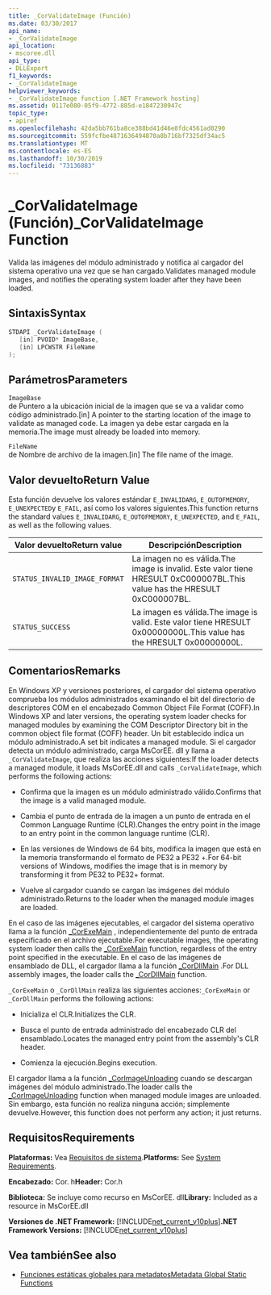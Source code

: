 ```yaml
---
title: _CorValidateImage (Función)
ms.date: 03/30/2017
api_name:
- _CorValidateImage
api_location:
- mscoree.dll
api_type:
- DLLExport
f1_keywords:
- _CorValidateImage
helpviewer_keywords:
- _CorValidateImage function [.NET Framework hosting]
ms.assetid: 0117e080-05f9-4772-885d-e1847230947c
topic_type:
- apiref
ms.openlocfilehash: 42da5bb761ba8ce388bd41d46e8fdc4561ad0290
ms.sourcegitcommit: 559fcfbe4871636494870a8b716bf7325df34ac5
ms.translationtype: MT
ms.contentlocale: es-ES
ms.lasthandoff: 10/30/2019
ms.locfileid: "73136883"
---
```

# <a name="_corvalidateimage-function"></a><span data-ttu-id="559da-102">_CorValidateImage (Función)</span><span class="sxs-lookup"><span data-stu-id="559da-102">_CorValidateImage Function</span></span>
<span data-ttu-id="559da-103">Valida las imágenes del módulo administrado y notifica al cargador del sistema operativo una vez que se han cargado.</span><span class="sxs-lookup"><span data-stu-id="559da-103">Validates managed module images, and notifies the operating system loader after they have been loaded.</span></span>  
  
## <a name="syntax"></a><span data-ttu-id="559da-104">Sintaxis</span><span class="sxs-lookup"><span data-stu-id="559da-104">Syntax</span></span>  
  
```cpp  
STDAPI _CorValidateImage (   
   [in] PVOID* ImageBase,  
   [in] LPCWSTR FileName  
);  
```  
  
## <a name="parameters"></a><span data-ttu-id="559da-105">Parámetros</span><span class="sxs-lookup"><span data-stu-id="559da-105">Parameters</span></span>  
 `ImageBase`  
 <span data-ttu-id="559da-106">de Puntero a la ubicación inicial de la imagen que se va a validar como código administrado.</span><span class="sxs-lookup"><span data-stu-id="559da-106">[in] A pointer to the starting location of the image to validate as managed code.</span></span> <span data-ttu-id="559da-107">La imagen ya debe estar cargada en la memoria.</span><span class="sxs-lookup"><span data-stu-id="559da-107">The image must already be loaded into memory.</span></span>  
  
 `FileName`  
 <span data-ttu-id="559da-108">de Nombre de archivo de la imagen.</span><span class="sxs-lookup"><span data-stu-id="559da-108">[in] The file name of the image.</span></span>  
  
## <a name="return-value"></a><span data-ttu-id="559da-109">Valor devuelto</span><span class="sxs-lookup"><span data-stu-id="559da-109">Return Value</span></span>  
 <span data-ttu-id="559da-110">Esta función devuelve los valores estándar `E_INVALIDARG`, `E_OUTOFMEMORY`, `E_UNEXPECTED`y `E_FAIL`, así como los valores siguientes.</span><span class="sxs-lookup"><span data-stu-id="559da-110">This function returns the standard values `E_INVALIDARG`, `E_OUTOFMEMORY`, `E_UNEXPECTED`, and `E_FAIL`, as well as the following values.</span></span>  
  
|<span data-ttu-id="559da-111">Valor devuelto</span><span class="sxs-lookup"><span data-stu-id="559da-111">Return value</span></span>|<span data-ttu-id="559da-112">Descripción</span><span class="sxs-lookup"><span data-stu-id="559da-112">Description</span></span>|  
|------------------|-----------------|  
|`STATUS_INVALID_IMAGE_FORMAT`|<span data-ttu-id="559da-113">La imagen no es válida.</span><span class="sxs-lookup"><span data-stu-id="559da-113">The image is invalid.</span></span> <span data-ttu-id="559da-114">Este valor tiene HRESULT 0xC000007BL.</span><span class="sxs-lookup"><span data-stu-id="559da-114">This value has the HRESULT 0xC000007BL.</span></span>|  
|`STATUS_SUCCESS`|<span data-ttu-id="559da-115">La imagen es válida.</span><span class="sxs-lookup"><span data-stu-id="559da-115">The image is valid.</span></span> <span data-ttu-id="559da-116">Este valor tiene HRESULT 0x00000000L.</span><span class="sxs-lookup"><span data-stu-id="559da-116">This value has the HRESULT 0x00000000L.</span></span>|  
  
## <a name="remarks"></a><span data-ttu-id="559da-117">Comentarios</span><span class="sxs-lookup"><span data-stu-id="559da-117">Remarks</span></span>  
 <span data-ttu-id="559da-118">En Windows XP y versiones posteriores, el cargador del sistema operativo comprueba los módulos administrados examinando el bit del directorio de descriptores COM en el encabezado Common Object File Format (COFF).</span><span class="sxs-lookup"><span data-stu-id="559da-118">In Windows XP and later versions, the operating system loader checks for managed modules by examining the COM Descriptor Directory bit in the common object file format (COFF) header.</span></span> <span data-ttu-id="559da-119">Un bit establecido indica un módulo administrado.</span><span class="sxs-lookup"><span data-stu-id="559da-119">A set bit indicates a managed module.</span></span> <span data-ttu-id="559da-120">Si el cargador detecta un módulo administrado, carga MsCorEE. dll y llama a `_CorValidateImage`, que realiza las acciones siguientes:</span><span class="sxs-lookup"><span data-stu-id="559da-120">If the loader detects a managed module, it loads MsCorEE.dll and calls `_CorValidateImage`, which performs the following actions:</span></span>  
  
- <span data-ttu-id="559da-121">Confirma que la imagen es un módulo administrado válido.</span><span class="sxs-lookup"><span data-stu-id="559da-121">Confirms that the image is a valid managed module.</span></span>  
  
- <span data-ttu-id="559da-122">Cambia el punto de entrada de la imagen a un punto de entrada en el Common Language Runtime (CLR).</span><span class="sxs-lookup"><span data-stu-id="559da-122">Changes the entry point in the image to an entry point in the common language runtime (CLR).</span></span>  
  
- <span data-ttu-id="559da-123">En las versiones de Windows de 64 bits, modifica la imagen que está en la memoria transformando el formato de PE32 a PE32 +.</span><span class="sxs-lookup"><span data-stu-id="559da-123">For 64-bit versions of Windows, modifies the image that is in memory by transforming it from PE32 to PE32+ format.</span></span>  
  
- <span data-ttu-id="559da-124">Vuelve al cargador cuando se cargan las imágenes del módulo administrado.</span><span class="sxs-lookup"><span data-stu-id="559da-124">Returns to the loader when the managed module images are loaded.</span></span>  
  
 <span data-ttu-id="559da-125">En el caso de las imágenes ejecutables, el cargador del sistema operativo llama a la función [_CorExeMain](../../../../docs/framework/unmanaged-api/hosting/corexemain-function.md) , independientemente del punto de entrada especificado en el archivo ejecutable.</span><span class="sxs-lookup"><span data-stu-id="559da-125">For executable images, the operating system loader then calls the [_CorExeMain](../../../../docs/framework/unmanaged-api/hosting/corexemain-function.md) function, regardless of the entry point specified in the executable.</span></span> <span data-ttu-id="559da-126">En el caso de las imágenes de ensamblado de DLL, el cargador llama a la función [_CorDllMain](../../../../docs/framework/unmanaged-api/hosting/cordllmain-function.md) .</span><span class="sxs-lookup"><span data-stu-id="559da-126">For DLL assembly images, the loader calls the [_CorDllMain](../../../../docs/framework/unmanaged-api/hosting/cordllmain-function.md) function.</span></span>  
  
 <span data-ttu-id="559da-127">`_CorExeMain` o `_CorDllMain` realiza las siguientes acciones:</span><span class="sxs-lookup"><span data-stu-id="559da-127">`_CorExeMain` or `_CorDllMain` performs the following actions:</span></span>  
  
- <span data-ttu-id="559da-128">Inicializa el CLR.</span><span class="sxs-lookup"><span data-stu-id="559da-128">Initializes the CLR.</span></span>  
  
- <span data-ttu-id="559da-129">Busca el punto de entrada administrado del encabezado CLR del ensamblado.</span><span class="sxs-lookup"><span data-stu-id="559da-129">Locates the managed entry point from the assembly's CLR header.</span></span>  
  
- <span data-ttu-id="559da-130">Comienza la ejecución.</span><span class="sxs-lookup"><span data-stu-id="559da-130">Begins execution.</span></span>  
  
 <span data-ttu-id="559da-131">El cargador llama a la función [_CorImageUnloading](../../../../docs/framework/unmanaged-api/hosting/corimageunloading-function.md) cuando se descargan imágenes del módulo administrado.</span><span class="sxs-lookup"><span data-stu-id="559da-131">The loader calls the [_CorImageUnloading](../../../../docs/framework/unmanaged-api/hosting/corimageunloading-function.md) function when managed module images are unloaded.</span></span> <span data-ttu-id="559da-132">Sin embargo, esta función no realiza ninguna acción; simplemente devuelve.</span><span class="sxs-lookup"><span data-stu-id="559da-132">However, this function does not perform any action; it just returns.</span></span>  
  
## <a name="requirements"></a><span data-ttu-id="559da-133">Requisitos</span><span class="sxs-lookup"><span data-stu-id="559da-133">Requirements</span></span>  
 <span data-ttu-id="559da-134">**Plataformas:** Vea [Requisitos de sistema](../../../../docs/framework/get-started/system-requirements.md).</span><span class="sxs-lookup"><span data-stu-id="559da-134">**Platforms:** See [System Requirements](../../../../docs/framework/get-started/system-requirements.md).</span></span>  
  
 <span data-ttu-id="559da-135">**Encabezado:** Cor. h</span><span class="sxs-lookup"><span data-stu-id="559da-135">**Header:** Cor.h</span></span>  
  
 <span data-ttu-id="559da-136">**Biblioteca:** Se incluye como recurso en MsCorEE. dll</span><span class="sxs-lookup"><span data-stu-id="559da-136">**Library:** Included as a resource in MsCorEE.dll</span></span>  
  
 <span data-ttu-id="559da-137">**Versiones de .NET Framework:** [!INCLUDE[net_current_v10plus](../../../../includes/net-current-v10plus-md.md)]</span><span class="sxs-lookup"><span data-stu-id="559da-137">**.NET Framework Versions:** [!INCLUDE[net_current_v10plus](../../../../includes/net-current-v10plus-md.md)]</span></span>  
  
## <a name="see-also"></a><span data-ttu-id="559da-138">Vea también</span><span class="sxs-lookup"><span data-stu-id="559da-138">See also</span></span>

- [<span data-ttu-id="559da-139">Funciones estáticas globales para metadatos</span><span class="sxs-lookup"><span data-stu-id="559da-139">Metadata Global Static Functions</span></span>](../../../../docs/framework/unmanaged-api/metadata/metadata-global-static-functions.md)
